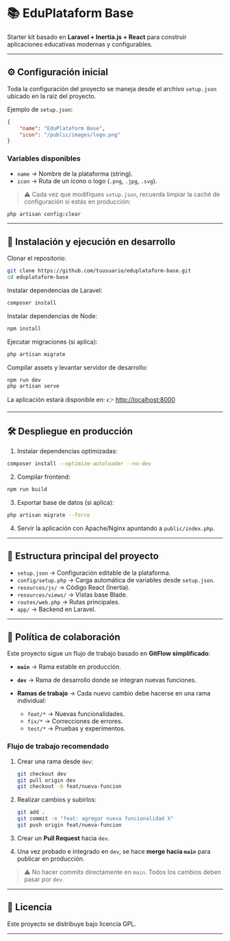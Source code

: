 # 📚 EduPlataform Base

Starter kit basado en **Laravel + Inertia.js + React** para construir aplicaciones educativas modernas y configurables.

---

## ⚙️ Configuración inicial

Toda la configuración del proyecto se maneja desde el archivo `setup.json` ubicado en la raíz del proyecto.

Ejemplo de `setup.json`:

```json
{
    "name": "EduPlataform Base",
    "icon": "/public/images/logo.png"
}
```

### Variables disponibles

* `name` → Nombre de la plataforma (string).
* `icon` → Ruta de un ícono o logo (`.png`, `.jpg`, `.svg`).

> ⚠️ Cada vez que modifiques `setup.json`, recuerda limpiar la caché de configuración si estás en producción:

```bash
php artisan config:clear
```

---

## 🚀 Instalación y ejecución en desarrollo

Clonar el repositorio:

```bash
git clone https://github.com/tuusuario/eduplataform-base.git
cd eduplataform-base
```

Instalar dependencias de Laravel:

```bash
composer install
```

Instalar dependencias de Node:

```bash
npm install
```

Ejecutar migraciones (si aplica):

```bash
php artisan migrate
```

Compilar assets y levantar servidor de desarrollo:

```bash
npm run dev
php artisan serve
```

La aplicación estará disponible en:
👉 [http://localhost:8000](http://localhost:8000)

---

## 🛠️ Despliegue en producción

1. Instalar dependencias optimizadas:

```bash
composer install --optimize-autoloader --no-dev
```

2. Compilar frontend:

```bash
npm run build
```

3. Exportar base de datos (si aplica):

```bash
php artisan migrate --force
```

4. Servir la aplicación con Apache/Nginx apuntando a `public/index.php`.

---

## 📂 Estructura principal del proyecto

* `setup.json` → Configuración editable de la plataforma.
* `config/setup.php` → Carga automática de variables desde `setup.json`.
* `resources/js/` → Código React (Inertia).
* `resources/views/` → Vistas base Blade.
* `routes/web.php` → Rutas principales.
* `app/` → Backend en Laravel.

---

## 🤝 Política de colaboración

Este proyecto sigue un flujo de trabajo basado en **GitFlow simplificado**:

* **`main`** → Rama estable en producción.
* **`dev`** → Rama de desarrollo donde se integran nuevas funciones.
* **Ramas de trabajo** → Cada nuevo cambio debe hacerse en una rama individual:

  * `feat/*` → Nuevas funcionalidades.
  * `fix/*` → Correcciones de errores.
  * `test/*` → Pruebas y experimentos.

### Flujo de trabajo recomendado

1. Crear una rama desde `dev`:

   ```bash
   git checkout dev
   git pull origin dev
   git checkout -b feat/nueva-funcion
   ```
2. Realizar cambios y subirlos:

   ```bash
   git add .
   git commit -m "feat: agregar nueva funcionalidad X"
   git push origin feat/nueva-funcion
   ```
3. Crear un **Pull Request** hacia `dev`.
4. Una vez probado e integrado en `dev`, se hace **merge hacia `main`** para publicar en producción.

> ⚠️ No hacer commits directamente en `main`. Todos los cambios deben pasar por `dev`.

---

## 📜 Licencia

Este proyecto se distribuye bajo licencia GPL.


---



